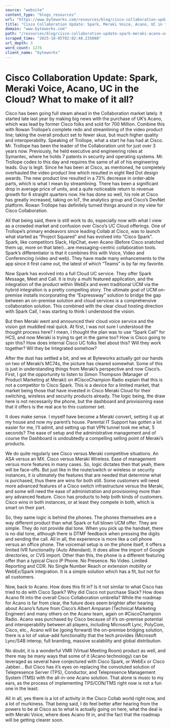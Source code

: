 ```yaml
---
source: "website"
content_type: "blogs_resources"
url: "https://www.byteworks.com/resources/blog/cisco-collaboration-update-spark-meraki-acano-uc-in-the-cloud-what-to-make-of-it-all/"
title: "Cisco Collaboration Update: Spark, Meraki Voice, Acano, UC in the Cloud"
domain: "www.byteworks.com"
path: "/resources/blog/cisco-collaboration-update-spark-meraki-acano-uc-in-the-cloud-what-to-make-of-it-all/"
scraped_time: "2025-10-05T02:02:48.235088"
url_depth: 3
word_count: 1276
client_name: "byteworks"
---
```


# Cisco Collaboration Update: Spark, Meraki Voice, Acano, UC in the Cloud? What to make of it all?

Cisco has been going full steam ahead in the Collaboration market lately. It started late last year by making big news with the purchase of UK’s Acano, which was lead by former Cisco folks and sold for 700 Million. Combine this with Rowan Trollope’s complete redo and streamlining of the video product line; taking the overall product set to fewer skus, but much higher quality and interoperability. Speaking of Trollope, what a start he has had at Cisco. Mr. Trollope has been the leader of the Collaboration unit for just over 3 years now. Previously, he held executive and engineering roles at Symantec, where he holds 7 patents in security and operating systems. Mr. Trollope codes to this day and requires the same of all of his engineering leads. Guy is legit. Since he has been at Cisco, as mentioned, he completely overhauled the video product line which resulted in eight Red Dot design awards. The new product line resulted in a 73% decrease in order-able parts, which is what I mean by streamlining. There has been a significant drop in average price of units, and a quite noticeable return to revenue growth for 6 straight quarters now. He has done so well, his role at Cisco has greatly increased, taking on IoT, the analytics group and Cisco’s DevNet platform. Rowan Trollope has definitely turned things around in my view for Cisco Collaboration.

All that being said, there is still work to do, especially now with what I view as a crowded market and confusion over Cisco’s UC Cloud offerings. One of Trollope’s primary endeavors since leading Collab at Cisco, was to launch what started as “Project Squared” and has evolved into “Cisco Spark”. Spark, like competitors Slack, HipChat, even Acano (Before Cisco snatched them up, more on that later)…are messaging-centric collaboration tools. Spark’s differentiator is that it combines this with Voice, Video and Conferencing (video and web). They have made many enhancements to the app since it first came out, the latest of which “Teams” is by far my favorite.

Now Spark has evolved into a full Cloud UC service. They offer Spark Message, Meet and Call. It is truly a multi featured application, and the integration of the product within WebEx and even traditional UCM via the hybrid integration is a pretty compelling story. The ultimate goal of UCM on-premise installs incorporating the “Expressway” solution to bridge the gap between an on-premise solution and cloud services is a comprehensive collaboration solution. This combined with the clear cloud hosting direction with Spark Call, I was starting to think I understood the vision.

But then Meraki went and announced their cloud voice service and the vision got muddled real quick. At first, I was not sure I understood the thought process here? I mean, I thought the plan was to use “Spark Call” for HCS, and now Meraki is trying to get in the game too? How is Cisco going to spin this? How does internal Cisco UC folks feel about this? Will they work together? Wil they be Integrated somehow?

After the dust has settled a bit, and we at Byteworks actually got our hands on two of Meraki’s MC74s, the picture has cleared somewhat. Some of this is just in understanding things from Meraki’s perspective and now Cisco’s. First, I got the opportunity to listen to Simon Thompson (Manager of Product Marketing at Meraki) on #CiscoChampion Radio explain that this is not a competitor to Cisco Spark. This is a device for a limited market, that market being those that have invested in Cisco Meraki Cloud for their switching, wireless and security products already. The logic being, the draw here is not necessarily the phone, but the dashboard and provisioning ease that it offers is the real ace to this customer set.

It does make sense. I myself have become a Meraki convert, setting it up at my house and now my parent’s house. Parental IT Support has gotten a lot easier for me, I’ll admit, and setting up that VPN tunnel took me what, 5 seconds? The ease of setup and the administrative management and of course the Dashboard is undoubtedly a compelling selling point of Meraki’s products.

We do quite regularly see Cisco versus Meraki competitive situations. An ASA versus an MX. Cisco versus Meraki Wireless. Ease of management versus more features in many cases. So, logic dictates then that yeah, there will be face-offs. But just like in the route/switch or wireless or security instances, it is ultimately the features that are needed that determine what is purchased, thus there are wins for both still. Some customers will need more advanced features of a Cisco switch infrastructure versus the Meraki, and some will need the ease of administration and provisioning more than any advanced feature. Cisco has products to help both kinds of customers. Cisco wins in both instances, or at least they compete in both, which is smart on their part.

So, they same logic is behind the phones. The phones themselves are a way different product than what Spark or full blown UCM offer. They are simple. They do not provide dial tone. When you pick up the handset, there is no dial tone, although there is DTMF feedback when pressing the digits and sending the call. All in all, the experience is more like a cell phone versus an office phone. The voicemail setup is on the phone itself, it offers a limited IVR functionality (Auto Attendant). It does allow the import of Google directories, or CVS import. Other than this, the phone is a different featuring offer than a typical Cisco IP Phone. No Presence. No Video. Limited Reporting and CDR. No Single Number Reach or extension mobility or WebEx/Spark integration. It is a simple solution which has a fit, but not for all customers.

Now, back to Acano. How does this fit in? Is it not similar to what Cisco has tried to do with Cisco Spark? Why did Cisco not purchase Slack? How does Acano fit into the overall Cisco Collaboration umbrella? While the roadmap for Acano is far from clear, the future does seem brighter after hearing about Acano’s future from Cisco’s Albert Amparan (Technical Marketing Engineer) and many others on the Acano team, again on #CiscoChampion Radio. Acano was purchased by Cisco because of it’s on-premise potential and interoperability between all players, including Microsoft Lync, PolyCom, Cisco, etc., Acano will be (going forward) the on-premise bridging solution, there is a lot of value-add functionality that the tech provides (Microsoft Lync/S4B interop, full branding, massive scalability and global distribution.

No doubt, it is a wonderful VMR (Virtual Meeting Room) product as well, and there may be many ways that some of it (Acano technology) can be leveraged as several have conjectured with Cisco Spark, or WebEx or Cisco Jabber… But Cisco has it’s eyes on replacing the convoluted solution of Telepresence Server (TPS), Conductor, and Telepresence Management System (TMS) with the all-in-one Acano solution. That alone is music to my ears, as the process of implementing TPS/CON/TMS right now is not a fun one in the least.

All in all, yes there is a lot of activity in the Cisco Collab world right now, and a lot of murkiness. That being said, I do feel better after hearing from the powers to be at Cisco as to what is actually going on here, what the deal is with Meraki Voice, where does Acano fit in, and the fact that the roadmap will be getting clearer soon.